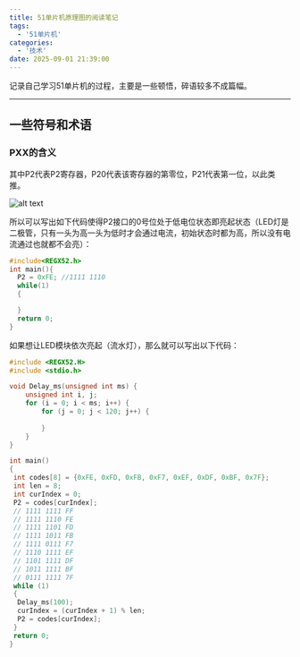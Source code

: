 ```yaml
---
title: 51单片机原理图的阅读笔记
tags:
  - '51单片机'
categories:
  - '技术'
date: 2025-09-01 21:39:00
---
```


记录自己学习51单片机的过程，主要是一些顿悟，碎语较多不成篇幅。

---

## 一些符号和术语

### PXX的含义

其中P2代表P2寄存器，P20代表该寄存器的第零位，P21代表第一位，以此类推。

![alt text](/assest/51单片机原理图的阅读笔记/1.png)

所以可以写出如下代码使得P2接口的0号位处于低电位状态即亮起状态（LED灯是二极管，只有一头为高一头为低时才会通过电流，初始状态时都为高，所以没有电流通过也就都不会亮）：

``` c
#include<REGX52.h>
int main(){
  P2 = 0xFE; //1111 1110
  while(1)
  {

  }
  return 0;
}
```

如果想让LED模块依次亮起（流水灯），那么就可以写出以下代码：

``` c
#include <REGX52.H>
#include <stdio.h>

void Delay_ms(unsigned int ms) {
    unsigned int i, j;
    for (i = 0; i < ms; i++) {
        for (j = 0; j < 120; j++) {
           
        }
    }
}

int main()
{
 int codes[8] = {0xFE, 0xFD, 0xFB, 0xF7, 0xEF, 0xDF, 0xBF, 0x7F};
 int len = 8;
 int curIndex = 0;
 P2 = codes[curIndex];
 // 1111 1111 FF
 // 1111 1110 FE
 // 1111 1101 FD
 // 1111 1011 FB
 // 1111 0111 F7
 // 1110 1111 EF
 // 1101 1111 DF
 // 1011 1111 BF
 // 0111 1111 7F
 while (1)
 {
  Delay_ms(100);
  curIndex = (curIndex + 1) % len;
  P2 = codes[curIndex];
 }
 return 0;
}
```
